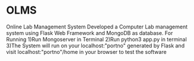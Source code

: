 # OLMS
Online Lab  Management System
Developed a Computer Lab management system using Flask Web Framework and MongoDB as database.
For Running
1)Run Mongoserver in Terminal
2)Run python3 app.py in terminal
3)The System will run on your localhost:"portno" generated by Flask and visit localhost:"portno"/home in your browser to test the software
